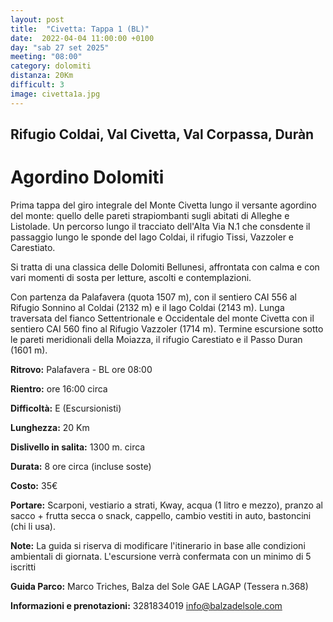 ```yaml
---
layout: post
title:  "Civetta: Tappa 1 (BL)"
date:  2022-04-04 11:00:00 +0100
day: "sab 27 set 2025"
meeting: "08:00"
category: dolomiti 
distanza: 20Km
difficult: 3
image: civetta1a.jpg
---
```


## Rifugio Coldai, Val Civetta, Val Corpassa, Duràn

# Agordino Dolomiti

Prima tappa del giro integrale del Monte Civetta lungo il versante agordino del monte: quello delle pareti strapiombanti sugli abitati di Alleghe e Listolade. 
Un percorso lungo il tracciato dell'Alta Via N.1 che consdente il passaggio lungo le sponde del lago Coldai, il rifugio Tissi, Vazzoler e Carestiato.

Si tratta di una classica delle Dolomiti Bellunesi, affrontata con calma e con vari momenti di sosta per letture, ascolti e contemplazioni.

Con partenza da Palafavera (quota 1507 m), con il sentiero CAI 556 al Rifugio Sonnino al Coldai (2132 m) e il lago Coldai (2143 m). Lunga traversata del fianco Settentrionale e Occidentale del monte Civetta con il sentiero CAI 560 fino al Rifugio Vazzoler (1714 m).
Termine escursione sotto le pareti meridionali della Moiazza, il rifugio Carestiato e il Passo Duran (1601 m).


**Ritrovo:** Palafavera - BL ore 08:00

**Rientro:** ore 16:00 circa 

**Difficoltà:** E (Escursionisti)

**Lunghezza:** 20 Km

**Dislivello in salita:**  1300 m. circa

**Durata:** 8 ore circa (incluse soste)

**Costo:** 35€ 


**Portare:** Scarponi, vestiario a strati, Kway, acqua (1 litro e mezzo), pranzo al sacco + frutta secca o snack, cappello, cambio vestiti in auto, bastoncini (chi li usa). 

**Note:** La guida si riserva di modificare l'itinerario in base alle condizioni ambientali di giornata. L'escursione verrà confermata con un minimo di 5 iscritti

**Guida Parco:** Marco Triches, Balza del Sole GAE LAGAP (Tessera n.368)

**Informazioni e prenotazioni:** 3281834019 info@balzadelsole.com 
